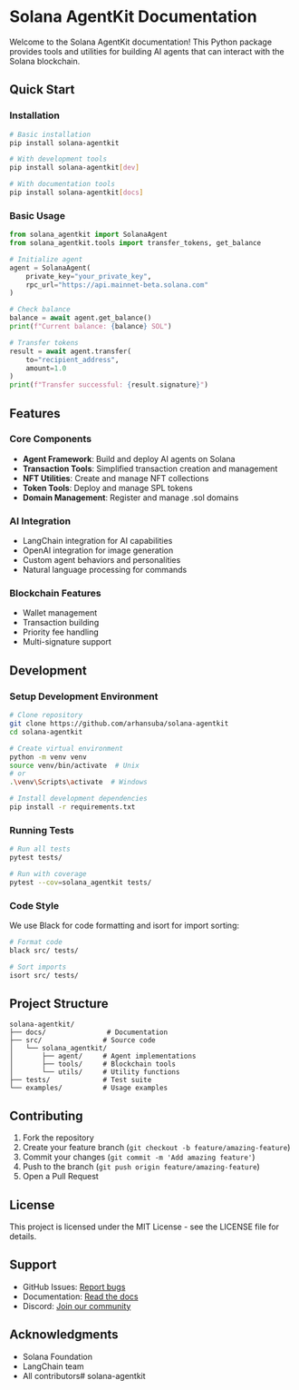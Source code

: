 # Solana AgentKit Documentation

Welcome to the Solana AgentKit documentation! This Python package provides tools and utilities for building AI agents that can interact with the Solana blockchain.

## Quick Start

### Installation

```bash
# Basic installation
pip install solana-agentkit

# With development tools
pip install solana-agentkit[dev]

# With documentation tools
pip install solana-agentkit[docs]
```

### Basic Usage

```python
from solana_agentkit import SolanaAgent
from solana_agentkit.tools import transfer_tokens, get_balance

# Initialize agent
agent = SolanaAgent(
    private_key="your_private_key",
    rpc_url="https://api.mainnet-beta.solana.com"
)

# Check balance
balance = await agent.get_balance()
print(f"Current balance: {balance} SOL")

# Transfer tokens
result = await agent.transfer(
    to="recipient_address",
    amount=1.0
)
print(f"Transfer successful: {result.signature}")
```

## Features

### Core Components

- **Agent Framework**: Build and deploy AI agents on Solana
- **Transaction Tools**: Simplified transaction creation and management
- **NFT Utilities**: Create and manage NFT collections
- **Token Tools**: Deploy and manage SPL tokens
- **Domain Management**: Register and manage .sol domains

### AI Integration

- LangChain integration for AI capabilities
- OpenAI integration for image generation
- Custom agent behaviors and personalities
- Natural language processing for commands

### Blockchain Features

- Wallet management
- Transaction building
- Priority fee handling
- Multi-signature support

## Development

### Setup Development Environment

```bash
# Clone repository
git clone https://github.com/arhansuba/solana-agentkit
cd solana-agentkit

# Create virtual environment
python -m venv venv
source venv/bin/activate  # Unix
# or
.\venv\Scripts\activate  # Windows

# Install development dependencies
pip install -r requirements.txt
```

### Running Tests

```bash
# Run all tests
pytest tests/

# Run with coverage
pytest --cov=solana_agentkit tests/
```

### Code Style

We use Black for code formatting and isort for import sorting:

```bash
# Format code
black src/ tests/

# Sort imports
isort src/ tests/
```

## Project Structure

```
solana-agentkit/
├── docs/               # Documentation
├── src/               # Source code
│   └── solana_agentkit/
│       ├── agent/     # Agent implementations
│       ├── tools/     # Blockchain tools
│       └── utils/     # Utility functions
├── tests/             # Test suite
└── examples/          # Usage examples
```

## Contributing

1. Fork the repository
2. Create your feature branch (`git checkout -b feature/amazing-feature`)
3. Commit your changes (`git commit -m 'Add amazing feature'`)
4. Push to the branch (`git push origin feature/amazing-feature`)
5. Open a Pull Request

## License

This project is licensed under the MIT License - see the LICENSE file for details.

## Support

- GitHub Issues: [Report bugs](https://github.com/arhansuba/solana-agentkit/issues)
- Documentation: [Read the docs](https://solana-agentkit.readthedocs.io/)
- Discord: [Join our community](#)

## Acknowledgments

- Solana Foundation
- LangChain team
- All contributors# solana-agentkit
